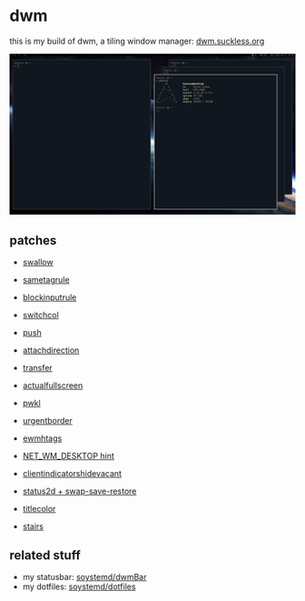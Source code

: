 # dwm

this is my build of dwm, a tiling window manager:
[dwm.suckless.org](https://dwm.suckless.org)

![screenshot](sc.jpg)

## patches

- [swallow](https://dwm.suckless.org/patches/swallow)

- [sametagrule](https://github.com/soystemd/dwm/commit/fb1e103)

- [blockinputrule](https://github.com/soystemd/dwm/compare/36f4be5...b4d681d)

- [switchcol](https://dwm.suckless.org/patches/switchcol)

- [push](https://dwm.suckless.org/patches/push)

- [attachdirection](https://dwm.suckless.org/patches/attachdirection)

- [transfer](https://dwm.suckless.org/patches/transfer)

- [actualfullscreen](https://dwm.suckless.org/patches/actualfullscreen)

- [pwkl](https://dwm.suckless.org/patches/pwkl)

- [urgentborder](https://dwm.suckless.org/patches/urgentborder)

- [ewmhtags](https://dwm.suckless.org/patches/ewmhtags)

- [NET_WM_DESKTOP hint](https://github.com/soystemd/dwm/compare/cc4564f...5ce1409)

- [clientindicatorshidevacant](https://dwm.suckless.org/patches/clientindicators)

- [status2d + swap-save-restore](https://dwm.suckless.org/patches/status2d)

- [titlecolor](https://dwm.suckless.org/patches/titlecolor)

- [stairs](https://dwm.suckless.org/patches/stairs)

## related stuff

- my statusbar: [soystemd/dwmBar](https://github.com/soystemd/dwmbar)
- my dotfiles: [soystemd/dotfiles](https://github.com/soystemd/dotfiles)

